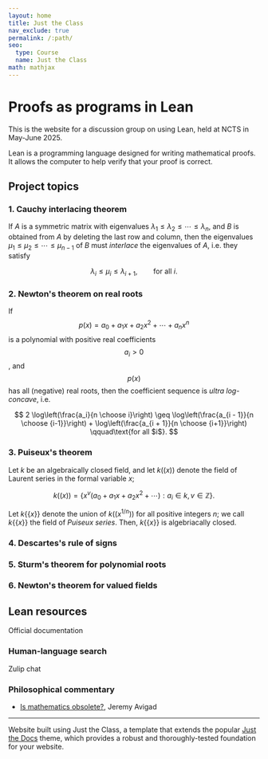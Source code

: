 ```yaml
---
layout: home
title: Just the Class
nav_exclude: true
permalink: /:path/
seo:
  type: Course
  name: Just the Class
math: mathjax
---
```


# Proofs as programs in Lean

This is the website for a discussion group on using Lean, held at NCTS in May-June 2025.

Lean is a programming language designed for writing mathematical proofs.
It allows the computer to help verify that your proof is correct.





## Project topics

### 1. Cauchy interlacing theorem

If $`A`$ is a symmetric matrix with eigenvalues $`\lambda_1 \leq \lambda_2 \leq \cdots \leq \lambda_n`$,
and $`B`$ is obtained from $`A`$ by deleting the last row and column,
then the eigenvalues $`\mu_1 \leq \mu_2 \leq \cdots \leq \mu_{n - 1}`$ of $`B`$ must *interlace* the eigenvalues of $`A`$, i.e. they satisfy

$$
\lambda_i \leq \mu_i \leq \lambda_{i + 1}, \qquad\text{for all $i$}.
$$

### 2. Newton's theorem on real roots

If $$p(x) = a_0 + a_1 x + a_2 x^2 + \cdots + a_n x^n$$ is a polynomial with positive real coefficients $$a_i > 0$$, and $$p(x)$$ has all (negative) real roots, then the coefficient sequence is *ultra log-concave*, i.e.

$$
2 \log\left(\frac{a_i}{n \choose i}\right) \geq \log\left(\frac{a_{i - 1}}{n \choose {i-1}}\right) + \log\left(\frac{a_{i + 1}}{n \choose {i+1}}\right) \qquad\text{for all $i$}.
$$


### 3. Puiseux's theorem

Let $k$ be an algebraically closed field, and let $k((x))$ denote the field of Laurent series in the formal variable $x$;

$$
k((x)) = \left\{ x^v(a_0 + a_1 x + a_2 x^2 + \cdots) : a_i \in k,\, v \in \mathbb Z \right\}.
$$

Let $k\{\{x\}\}$ denote the union of $k((x^{1/n}))$ for all positive integers $n$; we call $k\{\{x\}\}$ the field of *Puiseux series*.
Then, $k\{\{x\}\}$ is algebriacally closed.


### 4. Descartes's rule of signs


### 5. Sturm's theorem for polynomial roots

### 6. Newton's theorem for valued fields


## Lean resources

Official documentation 

### Human-language search

Zulip chat



### Philosophical commentary

- [Is mathematics obsolete?](https://www.andrew.cmu.edu/user/avigad/Talks/obsolete.pdf), Jeremy Avigad

----

Website built using
Just the Class, a template that extends the popular [Just the Docs](https://github.com/just-the-docs/just-the-docs) theme, which provides a robust and thoroughly-tested foundation for your website.

